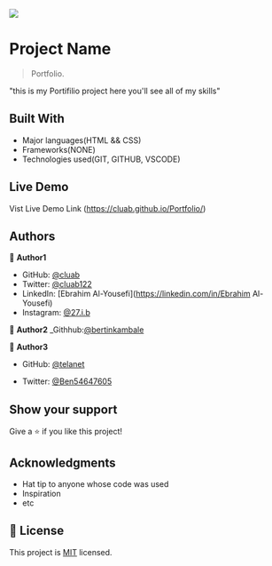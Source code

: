 ![](https://img.shields.io/badge/Microverse-blueviolet)

# Project Name

> Portfolio.

"this is my Portifilio project here you'll see all of my skills"


## Built With

- Major languages(HTML && CSS)
- Frameworks(NONE)
- Technologies used(GIT, GITHUB, VSCODE)

## Live Demo

Vist Live Demo Link (https://cluab.github.io/Portfolio/)


## Authors

👤 **Author1**

- GitHub: [@cluab](https://github.com/Cluab)
- Twitter: [@cluab122](https://twitter.com/cluab122)
- LinkedIn: [Ebrahim Al-Yousefi](https://linkedin.com/in/Ebrahim Al-Yousefi)
- Instagram: [@27.i.b](https://www.instagram.com/27.i.b/)

👤 **Author2**
_Githhub:[@bertinkambale](http://github.com/bertin)


👤 **Author3**

- GitHub: [@telanet](https://github.com/telanet)

- Twitter: [@Ben54647605](https://twitter.com/Ben54647605)

## Show your support

Give a ⭐️ if you like this project!

## Acknowledgments

- Hat tip to anyone whose code was used
- Inspiration
- etc

## 📝 License

This project is [MIT](./LICENSE.md) licensed.